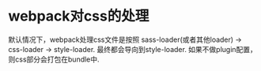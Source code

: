# webpack对css的处理
默认情况下，webpack处理css文件是按照 sass-loader(或者其他loader) -> css-loader -> style-loader. 最终都会导向到style-loader.
如果不做plugin配置，则css部分会打包在bundle中.